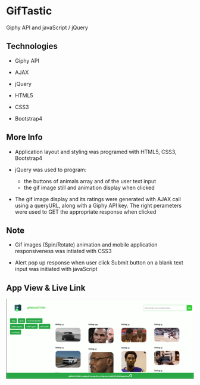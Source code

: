 # GifTastic

Giphy API and javaScript / jQuery

## Technologies 

- Giphy API

- AJAX

- jQuery 

- HTML5

- CSS3

- Bootstrap4


## More Info

- Application layout and styling was programed with HTML5, CSS3, Bootstrap4

- jQuery was used to program:

    * the buttons of animals array and of the user text input
    * the gif image still and animation display when clicked

- The gif image display and its ratings were generated with AJAX call using a queryURL, along with a Giphy API key. The right perameters were used to GET the appropriate response when clicked

## Note

- Gif images (Spin/Rotate) animation and mobile application responsiveness was intiated with CSS3

- Alert pop up response when user click Submit button on a blank text input was initiated with javaScript

## App View & Live Link

<a href="https://dennis-the14th-web.github.io/GifTastic/"><img src="assets/css/images/gifKOLLECTION.PNG" ></a>